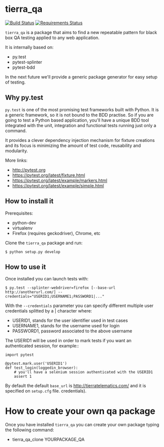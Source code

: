 tierra_qa
=========

[![Build Status](https://travis-ci.org/tierratelematics/tierra_qa.svg?branch=master)](https://travis-ci.org/tierratelematics/tierra_qa)
[![Requirements Status](https://requires.io/github/tierratelematics/tierra_qa/requirements.svg?branch=master)](https://requires.io/github/tierratelematics/tierra_qa/requirements/?branch=master)

``tierra_qa`` is a package that aims to find a new repeatable pattern for 
black box QA testing applied to any web application.

It is internally based on:
* py.test
* pytest-splinter
* pytest-bdd

In the next future we'll provide a generic package generator for easy setup of
testing.

Why py.test
-----------

``py.test`` is one of the most promising test frameworks built with Python. It is a generic
framework, so it is not bound to the BDD practise.
So if you are going to test a Python based application, you'll have a unique BDD tool
integrated with the unit, integration and functional tests running just only a command.

It provides a clever dependency injection mechanism for fixture creations and its focus is
minimizing the amount of test code, reusability and modularity.

More links:
* http://pytest.org
* https://pytest.org/latest/fixture.html
* https://pytest.org/latest/example/markers.html
* https://pytest.org/latest/example/simple.html

How to install it
-----------------

Prerequisites:

* python-dev
* virtualenv
* Firefox (requires geckodriver), Chrome, etc

Clone the ``tierra_qa`` package and run:

    $ python setup.py develop

How to use it
-------------

Once installed you can launch tests with:

    $ py.test --splinter-webdriver=firefox [--base-url http://anotherurl.com/] --credentials="USERID1;USERNAME1;PASSWORD1|..."

With the ``--credentials`` parameter you can specify different multiple user credentials splitted by a | character where:

* USERID1, stands for the user identifier used in test cases
* USERNAME1, stands for the username used for login
* PASSWORD1, password associated to the above username

The USERID1 will be used in order to mark tests if you want an authenticated session, for example::

    import pytest

    @pytest.mark.user('USERID1')
    def test_login(loggedin_browser):
        # you'll have a selenium session authenticated with the USERID1
        assert 1

By default the default ``base_url`` is http://tierratelematics.com/ and it
is specified on ``setup.cfg`` file.
credentials).

How to create your own qa package
=================================

Once you have installed ``tierra_qa`` you can create your own package typing the following command:

* tierra_qa_clone YOURPACKAGE_QA

